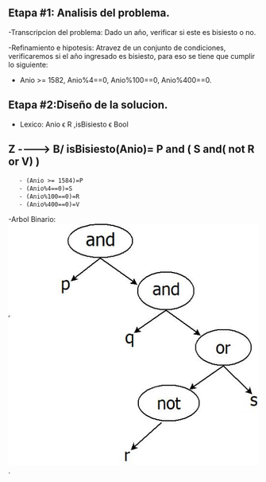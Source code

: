 ## Etapa #1: Analisis del problema.
-Transcripcion del problema: Dado un año, verificar si este es bisiesto o no.

-Refinamiento e hipotesis: Atravez de un conjunto de condiciones, verificaremos si el año ingresado es bisiesto, para eso se tiene que cumplir lo siguiente:
   - Anio >= 1582, Anio%4==0, Anio%100==0, Anio%400==0.
   
## Etapa #2:Diseño de la solucion.
  - Lexico: Anio ϵ R ,isBisiesto  ϵ Bool
  ##   Z  ----> B/ isBisiesto(Anio)= P and ( S and( not R or V) )
       - (Anio >= 1584)=P
       - (Anio%4==0)=S
       - (Anio%100==0)=R
       - (Anio%400==0)=V
  -Arbol Binario:
  ![](https://github.com/mlopex8/AED/blob/master/%2304-isBisiesto/ArbolBinario.jpg).
